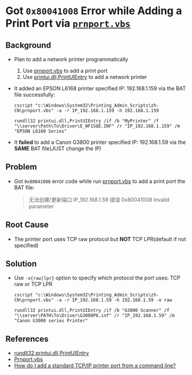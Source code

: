 # Got `0x80041008` Error while Adding a Print Port via [`prnport.vbs`](https://docs.microsoft.com/en-us/previous-versions/windows/it-pro/windows-server-2008-R2-and-2008/cc754352(v=ws.10))

## Background
* Plan to add a network printer programmatically
  1. Use [prnport.vbs](https://docs.microsoft.com/en-us/previous-versions/windows/it-pro/windows-server-2008-R2-and-2008/cc754352(v=ws.10)) to add a print port
  2. Use [printui.dll,PrintUIEntry](https://docs.microsoft.com/en-us/windows-server/administration/windows-commands/rundll32-printui) to add a network printer
* It added an EPSON L6168 printer specified IP: 192.168.1.159 via the BAT file successfully:

      cscript "c:\Windows\System32\Printing_Admin_Scripts\zh-CN\prnport.vbs" -a -r IP_192.168.1.159 -h 192.168.1.159

      rundll32 printui.dll,PrintUIEntry /if /b "MyPrinter" /f "\\server\Path\To\Driver\E_WF1SQE.INF" /r "IP_192.168.1.159" /m "EPSON L6160 Series"

* It **failed** to add a Canon G3800 printer specified IP: 192.168.1.59 via the **SAME** BAT file(JUST change the IP)

## Problem
* Got `0x80041008` error code while run [prnport.vbs](https://docs.microsoft.com/en-us/previous-versions/windows/it-pro/windows-server-2008-R2-and-2008/cc754352(v=ws.10)) to add a print port the BAT file:
  > 无法创建/更新端口 IP_192.168.1.59 错误 0x80041008 Invalid parameter

## Root Cause
* The printer port uses TCP raw protocol but **NOT** TCP LPR(default if not specified)

## Solution
* Use `-o{raw|lpr}` option to specify which protocol the port uses: TCP raw or TCP LPR

      cscript "c:\Windows\System32\Printing_Admin_Scripts\zh-CN\prnport.vbs" -a -r IP_192.168.1.59 -h 192.168.1.59 -o raw

      rundll32 printui.dll,PrintUIEntry /if /b "G3800 Scanner" /f "\\server\PATH\To\Driver\G3000P6.inf" /r "IP_192.168.1.59" /m "Canon G3000 series Printer"

## References
* [rundll32 printui.dll,PrintUIEntry](https://docs.microsoft.com/en-us/windows-server/administration/windows-commands/rundll32-printui)
* [Prnport.vbs](https://docs.microsoft.com/en-us/previous-versions/windows/it-pro/windows-server-2008-R2-and-2008/cc754352(v=ws.10))
* [How do I add a standard TCP/IP printer port from a command line?](https://superuser.com/questions/61659/how-do-i-add-a-standard-tcp-ip-printer-port-from-a-command-line/235405)

